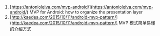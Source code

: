 1. [https://antonioleiva.com/mvp-android/](https://antonioleiva.com/mvp-android/) MVP for Android: how to organize the presentation layer
2. [http://kaedea.com/2015/10/11/android-mvp-pattern/](http://kaedea.com/2015/10/11/android-mvp-pattern/) MVP 模式简单易懂的介绍方式



